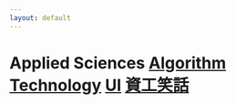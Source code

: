 ```yaml
---
layout: default
---
```


# Applied Sciences  [Algorithm](./Algorithm/)   [Technology](./Technology/)   [UI](./UI/)   [資工笑話](./資工笑話/)  
